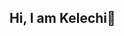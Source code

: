 ## Hi, I am Kelechi👋

<!--
With over 11 years of experience in research, teaching, and management, I have developed a deep expertise in conducting experiments, collecting and analyzing data, and utilizing statistical tools to derive meaningful insights. My work has been published in international peer-reviewed journals, showcasing my contributions to the academic community. Additionally, I have reviewed academic manuscripts for several reputable publishers.

One of my notable achievements includes being part of the team that conducted the Nigeria Technology Needs Assessment for Climate Change Mitigation and Adaptation in the Industrial Sector. This project provided valuable insights into climate change mitigation technologies and their potential impact on Nigeria’s industrial sector.

I am currently enhancing my knowledge in Data Science through the Data Science Bootcamp at WBS Coding School. This program is enabling me to deepen my expertise in programming, data visualization, data management, and data analysis using tools such as Python, SQL, Tableau, and Machine Learning.

I am passionate about leveraging data-driven insights to drive innovation in sustainability, climate change, and business solutions, and I’m excited about the opportunities to collaborate with like-minded professionals in the future.

-->
